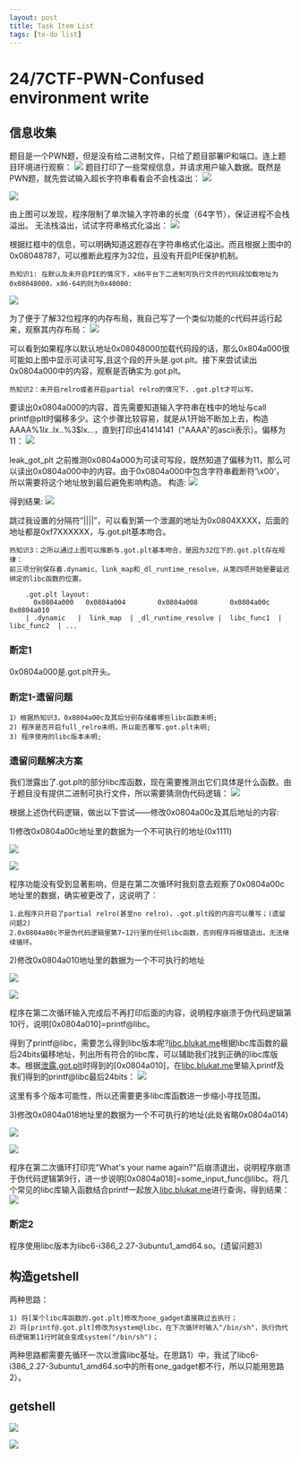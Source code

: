 ```yaml
---
layout: post
title: Task Item List
tags: [to-do list]
---
```


# 24/7CTF-PWN-Confused environment write
## 信息收集
题目是一个PWN题，但是没有给二进制文件，只给了题目部署IP和端口。连上题目环境进行观察：
![](/assets/img/247ctf/pwn/confused_environment_write/1.png)
题目打印了一些常规信息，并请求用户输入数据。既然是PWN题，就先尝试输入超长字符串看看会不会栈溢出：
![](/assets/img/247ctf/pwn/confused_environment_write/2.png)

![](/assets/img/247ctf/pwn/confused_environment_write/3.png)

由上图可以发现，程序限制了单次输入字符串的长度（64字节），保证进程不会栈溢出。
无法栈溢出，试试字符串格式化溢出：
![](/assets/img/247ctf/pwn/confused_environment_write/4.png)

根据红框中的信息，可以明确知道这题存在字符串格式化溢出。而且根据上图中的0x08048787，可以推断此程序为32位，且没有开启PIE保护机制。
```
热知识1: 在默认及未开启PIE的情况下，x86平台下二进制可执行文件的代码段加载地址为0x08048000，x86-64的则为0x40000:
```
![](/assets/img/247ctf/pwn/confused_environment_write/5.png)


为了便于了解32位程序的内存布局，我自己写了一个类似功能的c代码并运行起来，观察其内存布局：
![](/assets/img/247ctf/pwn/confused_environment_write/6.png)

可以看到如果程序以默认地址0x08048000加载代码段的话，那么0x804a000很可能如上图中显示可读可写,且这个段的开头是.got.plt。接下来尝试读出0x0804a000中的内容，观察是否确实为.got.plt。
```
热知识2：未开启relro或者开启partial relro的情况下，.got.plt才可以写。
```
要读出0x0804a000的内容，首先需要知道输入字符串在栈中的地址与call printf@plt时偏移多少。这个步骤比较容易，就是从1开始不断加上去，构造AAAA%1$lx..%2$lx..%3$lx…，直到打印出41414141（"AAAA"的ascii表示）。偏移为11：
![](/assets/img/247ctf/pwn/confused_environment_write/7.png)

<span id="leak_got_plt">leak_got_plt</span>
之前推测0x0804a000为可读可写段，既然知道了偏移为11，那么可以读出0x0804a000中的内容。由于0x0804a000中包含字符串截断符’\x00’，所以需要将这个地址放到最后避免影响构造。
构造:
![](/assets/img/247ctf/pwn/confused_environment_write/8.png)

得到结果:
![](/assets/img/247ctf/pwn/confused_environment_write/9.png)

跳过我设置的分隔符”||||”，可以看到第一个泄漏的地址为0x0804XXXX，后面的地址都是0xf7XXXXXX，与.got.plt基本吻合。
```
热知识3：之所以通过上图可以推断与.got.plt基本吻合，是因为32位下的.got.plt存在规律：
前三项分别保存着.dynamic、link_map和_dl_runtime_resolve，从第四项开始是要延迟绑定的libc函数的位置。

	.got.plt layout: 
	  0x0804a000   0x0804a004        0x0804a008        0x0804a00c     0x0804a010    
	| .dynamic   |  link_map  | _dl_runtime_resolve |  libc_func1  |  libc_func2  | ...
```

### 断定1
0x0804a000是.got.plt开头。

### 断定1-遗留问题
	1）根据热知识3，0x0804a00c及其后分别存储着哪些libc函数未明;
	2) 程序是否开启full_relro未明，所以能否覆写.got.plt未明;
	3) 程序使用的libc版本未明;

### 遗留问题解决方案
我们泄露出了.got.plt的部分libc库函数，现在需要推测出它们具体是什么函数。由于题目没有提供二进制可执行文件，所以需要猜测伪代码逻辑：
![](/assets/img/247ctf/pwn/confused_environment_write/10.png)

根据上述伪代码逻辑，做出以下尝试——修改0x0804a00c及其后地址的内容:

1)修改0x0804a00c地址里的数据为一个不可执行的地址(0x1111)

![](/assets/img/247ctf/pwn/confused_environment_write/11.png)

![](/assets/img/247ctf/pwn/confused_environment_write/12.png)

程序功能没有受到显著影响，但是在第二次循环时我刻意去观察了0x0804a00c地址里的数据，确实被更改了，这说明了：
	
	1.此程序只开启了partial relro(甚至no relro)，.got.plt段的内容可以覆写；(遗留问题2)
	2.0x0804a00c不是伪代码逻辑里第7~12行里的任何libc函数，否则程序将报错退出，无法继续循环。

2)修改0x0804a010地址里的数据为一个不可执行的地址

![](/assets/img/247ctf/pwn/confused_environment_write/13.png)

![](/assets/img/247ctf/pwn/confused_environment_write/14.png)

程序在第二次循环输入完成后不再打印后面的内容，说明程序崩溃于伪代码逻辑第10行，说明[0x0804a010]=printf@libc。

得到了printf@libc，需要怎么得到libc版本呢?[libc.blukat.me](https://libc.blukat.me/)根据libc库函数的最后24bits偏移地址，列出所有符合的libc库，可以辅助我们找到正确的libc库版本。根据[泄露.got.plt](#leak_got_plt)时得到的[0x0804a010]，在[libc.blukat.me](https://libc.blukat.me/)里输入printf及我们得到的printf@libc最后24bits：
![](/assets/img/247ctf/pwn/confused_environment_write/15.png)

这里有多个版本可能性，所以还需要更多libc库函数进一步缩小寻找范围。


3)修改0x0804a018地址里的数据为一个不可执行的地址(此处省略0x0804a014)

![](/assets/img/247ctf/pwn/confused_environment_write/16.png)

![](/assets/img/247ctf/pwn/confused_environment_write/17.png)

程序在第二次循环打印完"What's your name again?"后崩溃退出，说明程序崩溃于伪代码逻辑第9行，进一步说明[0x0804a018]=some_input_func@libc。将几个常见的libc库输入函数结合printf一起放入[libc.blukat.me](https://libc.blukat.me/)进行查询，得到结果：
![](/assets/img/247ctf/pwn/confused_environment_write/18.png)

### 断定2
程序使用libc版本为libc6-i386_2.27-3ubuntu1_amd64.so。(遗留问题3)

## 构造getshell
两种思路：

	1) 将[某个libc库函数的.got.plt]修改为one_gadget直接跳过去执行；
	2）将[printf@.got.plt]修改为system@libc，在下次循环时输入"/bin/sh"，执行伪代码逻辑第11行时就会变成system("/bin/sh")；

两种思路都需要先循环一次以泄露libc基址。在思路1）中，我试了libc6-i386_2.27-3ubuntu1_amd64.so中的所有one_gadget都不行，所以只能用思路2）。

## getshell

![](/assets/img/247ctf/pwn/confused_environment_write/19.png)

![](/assets/img/247ctf/pwn/confused_environment_write/20.png)
